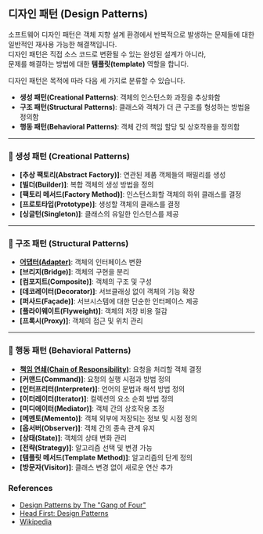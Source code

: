 ## 디자인 패턴 (Design Patterns)

소프트웨어 디자인 패턴은 객체 지향 설계 환경에서 반복적으로 발생하는 문제들에 대한  
일반적인 재사용 가능한 해결책입니다.  
디자인 패턴은 직접 소스 코드로 변환될 수 있는 완성된 설계가 아니라,  
문제를 해결하는 방법에 대한 **템플릿(template)** 역할을 합니다.  

디자인 패턴은 목적에 따라 다음 세 가지로 분류할 수 있습니다.  
- **생성 패턴(Creational Patterns)**: 객체의 인스턴스화 과정을 추상화함  
- **구조 패턴(Structural Patterns)**: 클래스와 객체가 더 큰 구조를 형성하는 방법을 정의함  
- **행동 패턴(Behavioral Patterns)**: 객체 간의 책임 할당 및 상호작용을 정의함  

---

### **📌 생성 패턴 (Creational Patterns)**  
- **[추상 팩토리(Abstract Factory)]**: 연관된 제품 객체들의 패밀리를 생성  
- **[빌더(Builder)]**: 복합 객체의 생성 방법을 정의  
- **[팩토리 메서드(Factory Method)]**: 인스턴스화할 객체의 하위 클래스를 결정  
- **[프로토타입(Prototype)]**: 생성할 객체의 클래스를 결정  
- **[싱글턴(Singleton)]**: 클래스의 유일한 인스턴스를 제공  

---

### **📌 구조 패턴 (Structural Patterns)**  
- **[어댑터(Adapter)]**: 객체의 인터페이스 변환  
- **[브리지(Bridge)]**: 객체의 구현을 분리  
- **[컴포지트(Composite)]**: 객체의 구조 및 구성  
- **[데코레이터(Decorator)]**: 서브클래싱 없이 객체의 기능 확장  
- **[퍼사드(Façade)]**: 서브시스템에 대한 단순한 인터페이스 제공  
- **[플라이웨이트(Flyweight)]**: 객체의 저장 비용 절감  
- **[프록시(Proxy)]**: 객체의 접근 및 위치 관리  

---

### **📌 행동 패턴 (Behavioral Patterns)**  
- **[책임 연쇄(Chain of Responsibility)]**: 요청을 처리할 객체 결정  
- **[커맨드(Command)]**: 요청의 실행 시점과 방법 정의  
- **[인터프리터(Interpreter)]**: 언어의 문법과 해석 방법 정의  
- **[이터레이터(Iterator)]**: 컬렉션의 요소 순회 방법 정의  
- **[미디에이터(Mediator)]**: 객체 간의 상호작용 조정  
- **[메멘토(Memento)]**: 객체 외부에 저장되는 정보 및 시점 정의  
- **[옵서버(Observer)]**: 객체 간의 종속 관계 유지  
- **[상태(State)]**: 객체의 상태 변화 관리  
- **[전략(Strategy)]**: 알고리즘 선택 및 변경 가능  
- **[템플릿 메서드(Template Method)]**: 알고리즘의 단계 정의  
- **[방문자(Visitor)]**: 클래스 변경 없이 새로운 연산 추가 


### References

* [Design Patterns by The "Gang of Four"]
* [Head First: Design Patterns]
* [Wikipedia]

[Design Patterns by The "Gang of Four"]: https://en.wikipedia.org/wiki/Design_Patterns
[Head First: Design Patterns]: http://www.headfirstlabs.com/books/hfdp/ 
[Wikipedia]: https://en.wikipedia.org/wiki/Software_design_pattern

[추상팩토리(Abstract Factory)]: https://github.com/JONGWOONG-SEON/Learn/tree/master/designpattern/CreationalPattern/AbstarctFactory
[어댑터(Adapter)]: https://github.com/JONGWOONG-SEON/Learn/tree/master/designpattern/StructuralPattern/Adapter
[책임 연쇄(Chain of Responsibility)]: https://github.com/JONGWOONG-SEON/Learn/tree/master/designpattern/BehavioralPattern/ChainofResponsibility
